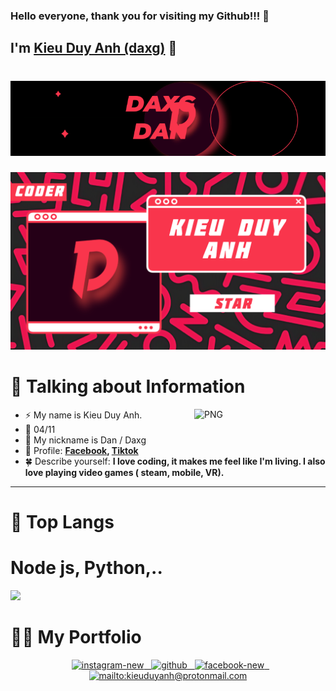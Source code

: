 ### Hello everyone, thank you for visiting my Github!!! 👋

## I'm [**Kieu Duy Anh (daxg)**](https://www.facebook.com/d4xgg) 👋
<h1 align="center">
    <img src="dangif.gif"/>
</h1>
<a href="#" target="_blank">
  <img src="ggstra.png" width="1200" alt="Click to see the source" />
</a>

# 📰 Talking about Information
<img align="right" width=210px alt="PNG" src="https://i.pinimg.com/originals/a0/10/21/a010215b786ada4176ae237b5b154310.gif" />

-   ⚡ My name is Kieu Duy Anh.
-   🌟 04/11
-   💬 My nickname is Dan / Daxg
-   🍁 Profile: **[Facebook](https://www.facebook.com/d4xgg), [Tiktok](https://tiktok.com/@k1euduy4nh)**
-   🍀 Describe yourself: **I love coding, it makes me feel like I'm living. I also love playing video games ( steam, mobile, VR).**
<hr>

# 📖 Top Langs
# Node js, Python,..
![](https://i.imgur.com/OjnuWzw.gif)
# 🤝🏻 My Portfolio
<p align="center">
&nbsp; <a href="https://www.instagram.com/yeungocnhi/" target="_blank" rel="noopener noreferrer"><img width="120" height="120" src="https://img.icons8.com/fluency/120/instagram-new.png" alt="instagram-new"/>
&nbsp; <a href="https://github.com/d4xg" target="_blank" rel="noopener noreferrer"><img width="120" height="120" src="https://img.icons8.com/3d-fluency/120/github.png" alt="github"/>
&nbsp; <a href="https://www.facebook.com/d4xgg" target="_blank" rel="noopener noreferrer"><img width="110" height="110" src="https://img.icons8.com/fluency/110/facebook-new.png" alt="facebook-new"/>
&nbsp; <a href="mailto:kieuduyanh@protonmail.com" target="_blank" rel="noopener noreferrer"><img width="100" height="100" src="https://img.icons8.com/color/100/protonmail-2.png" alt="mailto:kieuduyanh@protonmail.com"/>
</p>
<br>

